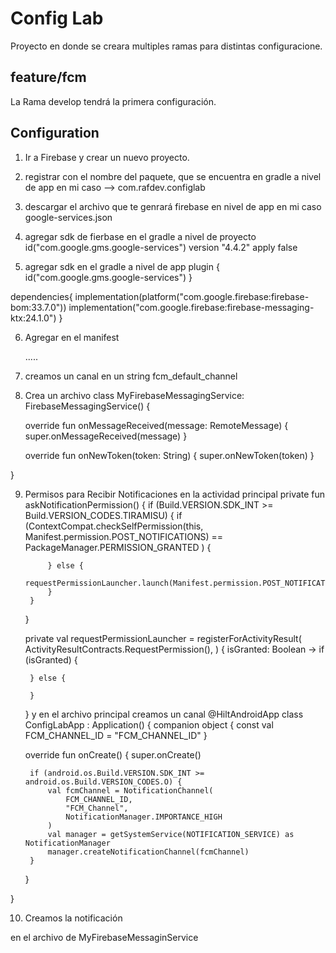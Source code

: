 # Config Lab

Proyecto en donde se creara multiples ramas para distintas configuracione.

## feature/fcm

La Rama develop tendrá la primera configuración.

## Configuration

1. Ir a Firebase y crear un nuevo proyecto.
2. registrar con el nombre del paquete, que se encuentra en gradle a nivel de app
   en mi caso --> com.rafdev.configlab
3. descargar el archivo que te genrará firebase en nivel de app
   en mi caso google-services.json

4. agregar sdk de fierbase en el gradle a nivel de proyecto
   id("com.google.gms.google-services") version "4.4.2" apply false

5. agregar sdk en el gradle a nivel de app
   plugin {
   id("com.google.gms.google-services")
   }

dependencies{
implementation(platform("com.google.firebase:firebase-bom:33.7.0"))
implementation("com.google.firebase:firebase-messaging-ktx:24.1.0")
}

6. Agregar en el manifest
   <manifest>

    <uses-permission android:name="android.permission.INTERNET"/>
    <uses-permission android:name="android.permission.POST_NOTIFICATIONS"/>

   <application>
     .....
     <service
         android:name=".java.MyFirebaseMessagingService"
         android:exported="false">
        <intent-filter>
          <action android:name="com.google.firebase.MESSAGING_EVENT" />
        </intent-filter>
     </service>
   <meta-data
   android:name="com.google.firebase.messaging.default_notification_icon"
   android:resource="@drawable/icono" />
   <meta-data
   android:name="com.google.firebase.messaging.default_notification_channel_id"
   android:value="@string/default_notification_channel_id" />
   <meta-data
   android:name="com.google.firebase.messaging.default_notification_color"
   android:resource="@color/transparent" />
   </application>
   <meta-data
    android:name="firebase_messaging_auto_init_enabled"
    android:value="false" />

<meta-data
android:name="firebase_analytics_collection_enabled"
android:value="false" />
</manifest>

7. creamos un canal en un
   string  <string name="default_notification_channel_id" translatable="false">
   fcm_default_channel</string>
8. Crea un archivo
   class MyFirebaseMessagingService: FirebaseMessagingService() {

   override fun onMessageReceived(message: RemoteMessage) {
   super.onMessageReceived(message)
   }

   override fun onNewToken(token: String) {
   super.onNewToken(token)
   }

}

9. Permisos para Recibir Notificaciones en la actividad principal
   private fun askNotificationPermission() {
   if (Build.VERSION.SDK_INT >= Build.VERSION_CODES.TIRAMISU) {
   if (ContextCompat.checkSelfPermission(this, Manifest.permission.POST_NOTIFICATIONS) ==
   PackageManager.PERMISSION_GRANTED
   ) {

            } else {
                requestPermissionLauncher.launch(Manifest.permission.POST_NOTIFICATIONS)
            }
        }
   }

   private val requestPermissionLauncher = registerForActivityResult(
   ActivityResultContracts.RequestPermission(),
   ) { isGranted: Boolean ->
   if (isGranted) {

        } else {

        }
   }
   y en el archivo principal creamos un canal
   @HiltAndroidApp
   class ConfigLabApp : Application() {
   companion object {
   const val FCM_CHANNEL_ID = "FCM_CHANNEL_ID"
   }

   override fun onCreate() {
   super.onCreate()

        if (android.os.Build.VERSION.SDK_INT >= android.os.Build.VERSION_CODES.O) {
            val fcmChannel = NotificationChannel(
                FCM_CHANNEL_ID,
                "FCM_Channel",
                NotificationManager.IMPORTANCE_HIGH
            )
            val manager = getSystemService(NOTIFICATION_SERVICE) as NotificationManager
            manager.createNotificationChannel(fcmChannel)
        }
   }

}

10. Creamos la notificación

en el archivo de MyFirebaseMessaginService
  


